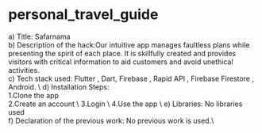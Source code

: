 # personal_travel_guide
a) Title: Safarnama \
b) Description of the hack:Our intuitive app manages faultless plans while presenting the spirit of each place. It is skillfully created and provides visitors with critical information to aid customers and avoid unethical activities.\
c) Tech stack used: Flutter , Dart, Firebase , Rapid API , Firebase Firestore , Android. \ 
d) Installation Steps: \
1.Clone the app \
2.Create an account \ 
3.Login \ 
4.Use the app \ 
e) Libraries: No libraries used \
f) Declaration of the previous work: No previous work is used.\

